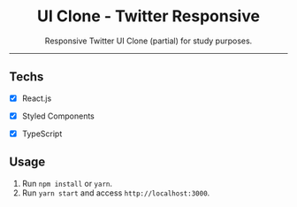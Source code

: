 <h1 align="center">
UI Clone - Twitter Responsive
</h1>

<p align="center">Responsive Twitter UI Clone (partial) for study purposes.</p>

<hr>

## Techs

- [x] React.js
- [x] Styled Components
- [x] TypeScript


## Usage

1. Run `npm install` or `yarn`.<br />
2. Run `yarn start` and access `http://localhost:3000`.<br />
